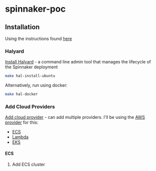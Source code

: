 # spinnaker-poc
## Installation
Using the instructions found [here](https://spinnaker.io/setup/install/)

### Halyard
[Install Halyard](https://spinnaker.io/setup/install/halyard/) - a command line admin tool that manages the lifecycle of the Spinnaker deployment
```bash
make hal-install-ubuntu
```

Alternatively, run using docker:
```bash
make hal-docker
```

### Add Cloud Providers
[Add cloud provider](https://spinnaker.io/setup/install/providers/) - can add multiple providers. I'll be using the [AWS provider](https://spinnaker.io/setup/install/providers/aws/) for this:
* [ECS](https://spinnaker.io/setup/install/providers/aws/aws-ecs/)
* [Lambda](https://aws.amazon.com/blogs/opensource/how-to-integrate-aws-lambda-with-spinnaker/)
* [EKS](https://spinnaker.io/setup/install/providers/kubernetes-v2/aws-eks/)

#### ECS
1. Add ECS cluster
